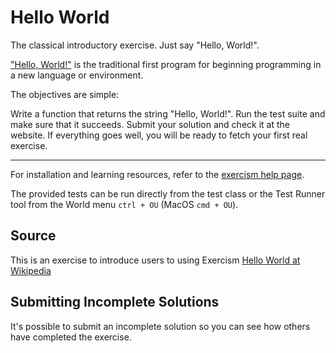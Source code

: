 # Hello World

The classical introductory exercise. Just say "Hello, World!".

["Hello, World!"](http://en.wikipedia.org/wiki/%22Hello,_world!%22_program) is the traditional first program for beginning programming in a new language or environment.

The objectives are simple:

Write a function that returns the string "Hello, World!".
Run the test suite and make sure that it succeeds.
Submit your solution and check it at the website.
If everything goes well, you will be ready to fetch your first real exercise.

* * * *

For installation and learning resources, refer to the
[exercism help page](http://exercism.io/languages/pharo).

The provided tests can be run directly from the test class or the Test 
Runner tool from the World menu `ctrl + OU` (MacOS `cmd + OU`).

## Source

This is an exercise to introduce users to using Exercism [Hello World at Wikipedia](http://en.wikipedia.org/wiki/%22Hello,_world!%22_program)

## Submitting Incomplete Solutions
It's possible to submit an incomplete solution so you can see how others have completed the exercise.